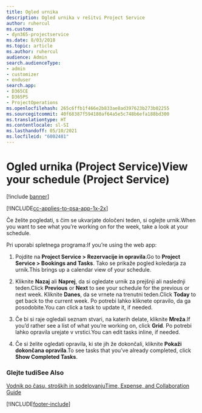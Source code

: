 ```yaml
---
title: Ogled urnika
description: Ogled urnika v rešitvi Project Service
author: ruhercul
ms.custom:
- dyn365-projectservice
ms.date: 8/03/2018
ms.topic: article
ms.author: ruhercul
audience: Admin
search.audienceType:
- admin
- customizer
- enduser
search.app:
- D365CE
- D365PS
- ProjectOperations
ms.openlocfilehash: 265c6ffb1f466e2b833ae8ad397623b273b02255
ms.sourcegitcommit: 40f68387f594180af64a5e5c748b6efa188bd300
ms.translationtype: HT
ms.contentlocale: sl-SI
ms.lasthandoff: 05/10/2021
ms.locfileid: "6002481"
---
```

# <a name="view-your-schedule-project-service"></a><span data-ttu-id="8920c-103">Ogled urnika (Project Service)</span><span class="sxs-lookup"><span data-stu-id="8920c-103">View your schedule (Project Service)</span></span>

[!include [banner](../includes/psa-now-project-operations.md)]

[!INCLUDE[cc-applies-to-psa-app-1x-2x](../includes/cc-applies-to-psa-app-1x-2x.md)]

<span data-ttu-id="8920c-104">Če želite pogledati, s čim se ukvarjate določeni teden, si oglejte urnik.</span><span class="sxs-lookup"><span data-stu-id="8920c-104">When you want to see what you’re working on for the week, take a look at your schedule.</span></span>  
  
 <span data-ttu-id="8920c-105">Pri uporabi spletnega programa:</span><span class="sxs-lookup"><span data-stu-id="8920c-105">If you’re using the web app:</span></span>  
  
1.  <span data-ttu-id="8920c-106">Pojdite na **Project Service > Rezervacije in opravila**.</span><span class="sxs-lookup"><span data-stu-id="8920c-106">Go to **Project Service > Bookings and Tasks**.</span></span> <span data-ttu-id="8920c-107">Tako se prikaže pogled koledarja za urnik.</span><span class="sxs-lookup"><span data-stu-id="8920c-107">This brings up a calendar view of your schedule.</span></span>  
  
2.  <span data-ttu-id="8920c-108">Kliknite **Nazaj** ali **Naprej**, da si ogledate urnik za prejšnji ali naslednji teden.</span><span class="sxs-lookup"><span data-stu-id="8920c-108">Click **Previous** or **Next** to see your schedule for the previous or next week.</span></span> <span data-ttu-id="8920c-109">Kliknite **Danes**, da se vrnete na trenutni teden.</span><span class="sxs-lookup"><span data-stu-id="8920c-109">Click **Today** to get back to the current week.</span></span> <span data-ttu-id="8920c-110">Po potrebi lahko kliknete opravilo, da ga posodobite.</span><span class="sxs-lookup"><span data-stu-id="8920c-110">You can click a task to update it, if needed.</span></span>  
  
3.  <span data-ttu-id="8920c-111">Če bi si raje ogledali seznam stvari, na katerih delate, kliknite **Mreža**.</span><span class="sxs-lookup"><span data-stu-id="8920c-111">If you’d rather see a list of what you’re working on, click **Grid**.</span></span> <span data-ttu-id="8920c-112">Po potrebi lahko opravila urejate v vrstici.</span><span class="sxs-lookup"><span data-stu-id="8920c-112">You can edit tasks inline, if needed.</span></span>  
  
4.  <span data-ttu-id="8920c-113">Če si želite ogledati opravila, ki ste jih že dokončali, kliknite **Pokaži dokončana opravila**.</span><span class="sxs-lookup"><span data-stu-id="8920c-113">To see tasks that you’ve already completed, click **Show Completed Tasks**.</span></span>  
  
### <a name="see-also"></a><span data-ttu-id="8920c-114">Glejte tudi</span><span class="sxs-lookup"><span data-stu-id="8920c-114">See Also</span></span>  
 [<span data-ttu-id="8920c-115">Vodnik po času, stroških in sodelovanju</span><span class="sxs-lookup"><span data-stu-id="8920c-115">Time, Expense, and Collaboration Guide</span></span>](../psa/time-expense-collaboration-guide.md)


[!INCLUDE[footer-include](../includes/footer-banner.md)]
